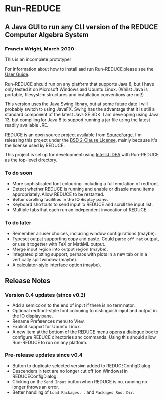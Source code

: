 # Run-REDUCE

## A Java GUI to run any CLI version of the REDUCE Computer Algebra System

### Francis Wright, March 2020

This is an incomplete prototype!

For information about how to install and run Run-REDUCE please see the
[User Guide](UserGuide.md).

Run-REDUCE should run on any platform that supports Java 8, but I have
only tested it on Microsoft Windows and Ubuntu Linux.  (Whilst Java is
portable, filesystem structures and installation conventions are not!)

This version uses the Java Swing library, but at some future date I
will probably switch to using JavaFX.  Swing has the advantage that it
is still a standard component of the latest Java SE SDK.  I am
developing using Java 13, but compiling for Java 8 to support running
a jar file using the latest readily available JRE.

REDUCE is an open source project available from
[SourceForge](https://sourceforge.net/projects/reduce-algebra/).  I'm
releasing this project under the [BSD 2-Clause License](LICENSE),
mainly because it's the license used by REDUCE.

This project is set up for development using [IntelliJ
IDEA](https://www.jetbrains.com/idea/) with Run-REDUCE as the
top-level directory.

### To do soon

* More sophisticated font colouring, including a full emulation of
  redfront.
* Detect whether REDUCE is running and enable or disable menu items
  appropriately.  Allow REDUCE to be restarted.
* Better scrolling facilities in the IO display pane.
* Keyboard shortcuts to send input to REDUCE and scroll the input
  list.
* Multiple tabs that each run an independent invocation of REDUCE.

### To do later

* Remember all user choices, including window configurations (maybe).
* Typeset output supporting copy and paste. Could parse `off nat`
  output, or use it together with TeX or MathML output.
* Merge input region into output region (maybe).
* Integrated plotting support, perhaps with plots in a new tab or in a
  vertically split window (maybe).
* A calculator-style interface option (maybe).

## Release Notes

### Version 0.4 updates (since v0.2)

* Add a semicolon to the end of input if there is no terminator.
* Optional redfront-style font colouring to distinguish input and
  output in the IO display pane.
* Rename Preferences menu to View.
* Explicit support for Ubuntu Linux.
* A new item at the bottom of the REDUCE menu opens a dialogue box to
  configure REDUCE directories and commands.  Using this should allow
  Run-REDUCE to run on any platform.

### Pre-release updates since v0.4

* Button to duplicate selected version added to REDUCEConfigDialog.
* Descenders in text are no longer cut off (on Windows) in
  REDUCEConfigDialog.
* Clicking on the `Send Input` button when REDUCE is not running no
  longer throws an error.
* Better handling of `Load Packages...` and `Packages Root Dir`.
